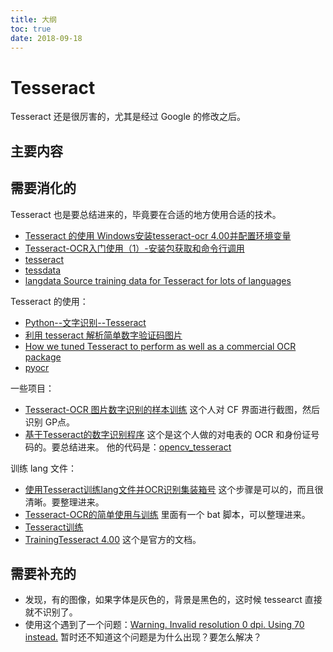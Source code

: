 ```yaml
---
title: 大纲
toc: true
date: 2018-09-18
---
```

# Tesseract

Tesseract 还是很厉害的，尤其是经过 Google 的修改之后。

## 主要内容





## 需要消化的

Tesseract 也是要总结进来的，毕竟要在合适的地方使用合适的技术。
- [Tesseract 的使用 Windows安装tesseract-ocr 4.00并配置环境变量](https://blog.csdn.net/yannanyue1234/article/details/79781569)
- [Tesseract-OCR入门使用（1）-安装包获取和命令行调用](https://blog.csdn.net/u012566751/article/details/54094692)
- [tesseract](https://github.com/charlesw/tesseract)
- [tessdata](https://github.com/tesseract-ocr/tessdata)
- [langdata Source training data for Tesseract for lots of languages](https://github.com/tesseract-ocr/langdata)

Tesseract 的使用：

- [Python--文字识别--Tesseract](https://zhuanlan.zhihu.com/p/31530755)
- [利用 tesseract 解析简单数字验证码图片](https://zhuanlan.zhihu.com/p/27230915)
- [How we tuned Tesseract to perform as well as a commercial OCR package](http://vbridge.co.uk/2012/11/05/how-we-tuned-tesseract-to-perform-as-well-as-a-commercial-ocr-package/)
- [pyocr](https://github.com/chenjiandongx/pyocr)

一些项目：

- [Tesseract-OCR 图片数字识别的样本训练](https://blog.csdn.net/u012555556/article/details/80666809) 这个人对 CF 界面进行截图，然后识别 GP点。
- [基于Tesseract的数字识别程序](http://taozj.net/201607/simple-digit-recong-base-on-tesseract.html) 这个是这个人做的对电表的 OCR 和身份证号码的。要总结进来。 他的代码是：[opencv_tesseract](https://github.com/taozhijiang/dust_repos/tree/master/opencv_tesseract)

训练 lang 文件：

- [使用Tesseract训练lang文件并OCR识别集装箱号](https://www.jianshu.com/p/5f847d8089ce) 这个步骤是可以的，而且很清晰。要整理进来。
- [Tesseract-OCR的简单使用与训练](https://www.cnblogs.com/cnlian/p/5765871.html) 里面有一个 bat 脚本，可以整理进来。
- [Tesseract训练](http://xiaosheng.me/2015/12/18/article11/)
- [TrainingTesseract 4.00](https://github.com/tesseract-ocr/tesseract/wiki/TrainingTesseract-4.00) 这个是官方的文档。


## 需要补充的

- 发现，有的图像，如果字体是灰色的，背景是黑色的，这时候 tessearct 直接就不识别了。
- 使用这个遇到了一个问题：[Warning. Invalid resolution 0 dpi. Using 70 instead.](https://github.com/tesseract-ocr/tesseract/issues/756) 暂时还不知道这个问题是为什么出现？要怎么解决？
